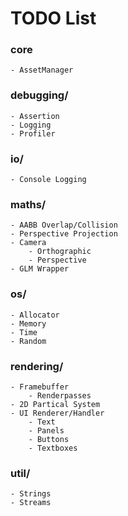 # TODO List

### core
    - AssetManager

### debugging/
    - Assertion
    - Logging
    - Profiler

### io/
    - Console Logging

### maths/
    - AABB Overlap/Collision
    - Perspective Projection
    - Camera
        - Orthographic
        - Perspective
    - GLM Wrapper

### os/
    - Allocator
    - Memory
    - Time
    - Random

### rendering/
    - Framebuffer
        - Renderpasses
    - 2D Partical System
    - UI Renderer/Handler
        - Text
        - Panels
        - Buttons
        - Textboxes

### util/
    - Strings
    - Streams
    
